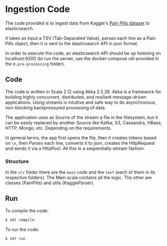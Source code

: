 # Ingestion Code
The code provided is to ingest data from Kaggle's [Pain Pills dataset](https://www.kaggle.com/paultimothymooney/pain-pills-in-the-usa) to elasticsearch. 

It takes as input a TSV (Tab-Separated Value), parses each line as a Pain Pills object, then it is sent to the elasticsearch API in json format.

In order to execute the code, an elasticsearch API should be up listening on localhost:9200 (to run the server, use the docker-compose util provided in the `0.pre-processing` folder).

## Code
The code is written in Scala 2.12 using Akka 2.5.26. Akka is a framework for building 
highly concurrent, distributed, and resilient message-driven applications. Using streams is 
intuitive and safe way to do asynchronous, non-blocking backpressured processing of data.

The application uses as Source of the stream a file in the filesystem, but it can be easily 
replaced by another Source like Kafka, S3, Cassandra, HBase, HTTP, Mongo, etc. Depending on 
the requirements.

In general terms, the app first opens the file, then it creates tokens based on `\n`, then
Parses each line, converts it to json, creates the HttpRequest and sends it via a HttpPool.
All this in a sequentially-stream fashion.

### Structure
In the `src` folder there are the `main` code and the `test` (each of them in its respective folders). The Main.scala contains all the logic. The other are classes (PainPills) and utils (KaggleParser).


## Run
To compile the code:
```bash
$ sbt compile
```

To run the code:
```bash
$ sbt run
```